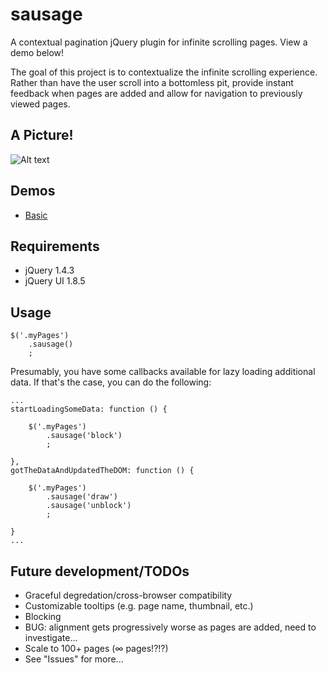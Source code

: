 sausage
===========

A contextual pagination jQuery plugin for infinite scrolling pages. View a demo below!

The goal of this project is to contextualize the infinite scrolling experience. Rather than have the user scroll into a bottomless pit, provide instant feedback when pages are added and allow for navigation to previously viewed pages.

A Picture!
--------------

![Alt text](http://s3.amazonaws.com/forrst-production/posts/snaps/39102/original.png?1289710907)

Demos
--------------

- [Basic](http://christophercliff.github.com/sausage/demos/basic.html "Basic")

Requirements
-------------

- jQuery 1.4.3
- jQuery UI 1.8.5

Usage
-------------

    $('.myPages')
        .sausage()
        ;

Presumably, you have some callbacks available for lazy loading additional data. If that's the case, you can do the following:

    ...
    startLoadingSomeData: function () {
    
        $('.myPages')
            .sausage('block')
            ;
    
    },
    gotTheDataAndUpdatedTheDOM: function () {
    
        $('.myPages')
            .sausage('draw')
            .sausage('unblock')
            ;
        
    }
    ...

Future development/TODOs
-------------

- Graceful degredation/cross-browser compatibility 
- Customizable tooltips (e.g. page name, thumbnail, etc.)
- Blocking
- BUG: alignment gets progressively worse as pages are added, need to investigate...
- Scale to 100+ pages (&#8734; pages!?!?)
- See "Issues" for more...